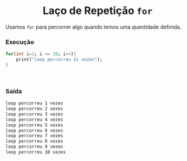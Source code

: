 <h1 align="center">Laço de Repetição <code>for</code></h1>

<p>
    Usamos <code>for</code> para percorrer algo quando temos uma quantidade definida.
</p>

<h3>Execução</h3>

```dart
for(int i=1; i <= 10; i++){
    print("loop percorreu $i vezes");
}
```

<br>

<h3>Saída</h3>

```bash
loop percorreu 1 vezes
loop percorreu 2 vezes
loop percorreu 3 vezes
loop percorreu 4 vezes
loop percorreu 5 vezes
loop percorreu 6 vezes
loop percorreu 7 vezes
loop percorreu 8 vezes
loop percorreu 9 vezes
loop percorreu 10 vezes
```